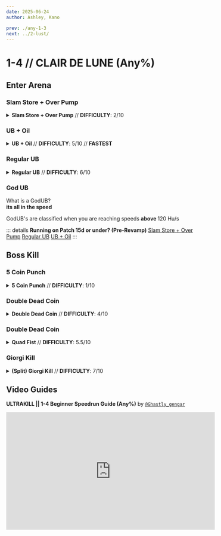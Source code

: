 ```yaml
---
date: 2025-06-24
author: Ashley, Kano

prev: ./any-1-3
next: ../2-lust/
---
```


# 1-4 // CLAIR DE LUNE (Any%)

## Enter Arena

<div class="hidden-header">

### Slam Store + Over Pump

</div>

<details class="easy">
    <summary>
        <b>Slam Store + Over Pump</b> // <b>DIFFICULTY</b>: 2/10
    </summary>
    <p>
     Start by charging an overpump and then performing a <a href="/speedrun-tech#slam-store">Slam Store</a> in the red room hallway and sliding.
     </p>
      <p>
     When you land, <a href="/speedrun-tech#slide-jump">Slide Jump</a> then repeat until you reach the window. Break the glass with whiplash, look down and overpump to boost through the window.
    </p>
</details>


<div class="hidden-header">

### UB + Oil

</div>

<details class="medium">
    <summary>
        <b>UB + Oil</b> // <b>DIFFICULTY</b>: 5/10 // <b>FASTEST</b>
    </summary>
    <p>
     Start by turning around and aligning your camera as shown then walk backwards until you reach the spot shown.
    </p>
    <p>
    Right as the door opens <a href="/speedrun-tech#ub(ultraboost)">UB</a> then quickly turn around and place oil beneath you to maintain your speed until you reach the checkpoint.
    </p>
      <p>
      Checkpoint, and immediatly slide to preserve speed through the checkpoint, use whiplash to break the glass, turn around and <a href="/speedrun-tech#ub(ultraboost)">UB</a> while continuing to hold slide.
    </p>
</details>
<div class="hidden-header">

### Regular UB

</div>

<details class="medium">
    <summary>
        <b>Regular UB</b> // <b>DIFFICULTY</b>: 6/10
    </summary>
    <p>
     Start by turning around and aligning your camera as shown then walk backwards until you reach the spot shown. 
     </p>
      <p>
      Right as the door opens <a href="/speedrun-tech#ub(ultraboost)">UB</a> and begin charging an overpump
      </p>
      <p>
      As you land <a href="/speedrun-tech#bhop">Bhop</a> to preserve your momentum, then <a href="/speedrun-tech#slide-jump">Slide Jump</a> the next time you land, whiplash to break the glass. Look down and overpump to boost through the window. 
    </p>
</details>

### God UB
<font size="2">
    
</font>
<div class="note">
        <div class="tips-header">
            <i class="fa-solid fa-lightbulb"></i>
            What is a GodUB?
        </div>
        <b> its all in the speed </b>
        <p>
        </p>
        GodUB's are classified when you are reaching speeds <b> above </b> 120 Hu/s
</div>

::: details **Running on Patch 15d or under? (Pre-Revamp)**
[Slam Store + Over Pump](https://youtu.be/4uwNYTG6wPM)
[Regular UB](https://youtu.be/4uwNYTG6wPM&t=11s)
[UB + Oil](https://youtu.be/4uwNYTG6wPM&t=24s)
:::

## Boss Kill

<div class="hidden-header">

### 5 Coin Punch

</div>

<details class="easy">
    <summary>
        <b>5 Coin Punch</b> // <b>DIFFICULTY</b>: 1/10
    </summary>
    <p>
     As you reach the trigger for V2 spawning, the game will slowdown, when it does, slam to the ground. 
     </p>
      <p>
      Jump over the shockwave from V2 landing, look down, throw a coin, and <a href="/speedrun-tech#coin-punch">Punch</a> it
      Junp, punch the same coin back into V2, and slam to the ground. Repeat this until V2 dies.
      </p>
      <p>
      Charge an overpump and stand in the spot as shown. Wait until V2 jumps, then overpump to grab the arm as it spawns, then dash 3 times towards the exit, slam and slide into the exit using <a href="/speedrun-tech#slideways">Slideways</a> for extra speed.
    </p>
</details>

<div class="hidden-header">

### Double Dead Coin

</div>

<details class="medium">
    <summary>
        <b>Double Dead Coin</b> // <b>DIFFICULTY</b>: 4/10
    </summary>
    <p>
     As you go through the window, throw a coin. As you reach the trigger for V2 spawning, the game will slowdown, when it does, shoot the coin and slam to the ground. 
     </p>
      <p>
      <a href="/speedrun-tech#multi-deadcoin">Double Dead Coin</a>, jump, and punch the coin, into V2 twice, slam jump, punch the coin again, look down and shoot the coin with the marksman.
      </p>
      <p>
      Charge an overpump and stand in the spot as shown. Wait until V2 jumps, then overpump to grab the arm as it spawns, then dash 3 times towards the exit, slam and slide into the exit using <a href="/speedrun-tech#slideways">Slideways</a> for extra speed.
    </p>
</details>

<div class="hidden-header">

### Double Dead Coin

</div>

<details class="medium">
    <summary>
        <b>Quad Fist</b> // <b>DIFFICULTY</b>: 5.5/10
    </summary>
    <p>
     As you go through the window, Look down and <a href="/speedrun-tech#fast-coin">Fastcoin</a> 3 coins beneath you.
     </p>
      <p>
      Punch 1 of the coins as soon as v2 spawns.
      After doing the punch, shoot one of the other 2 coins that are left over and slam down.
      After shooting and hitting the ground you want to throw a coin to perform a <a href="/speedrun-tech#multi-deadcoin">Triple Dead Coin</a>
      When you did the triple deadcoin, jump behind the deadcoin and punch it 3 times.
      </p>
      <p>
      Charge an overpump and stand in the spot as shown. Wait until V2 jumps, then overpump to grab the arm as it spawns, then dash 3 times towards the exit, slam and slide into the exit using <a href="/speedrun-tech#slideways">Slideways</a> for extra speed.
    </p>
</details>

<div class="hidden-header">

### Giorgi Kill

</div>

<details class="hard">
    <summary>
        <b> (Split) Giorgi Kill</b> // <b>DIFFICULTY</b>: 7/10
    </summary>
    <p>
     As you’re entering the window, <a href="/speedrun-tech#multi-deadcoin">Double Deadcoin</a> and then <a href="/speedrun-tech#coin-punch">Punch your coin</a> as soon as possible and slam right after. 
     </p>
      <p>
     After that aim at where the coin ended up after punching (usually in the air where V2 leaps out of), then <a href="/speedrun-tech#dead-coin">Dead Coin</a> it. Jump, <a href="/speedrun-tech#ce-boost-core-eject-boost">Punch the coin</a> twice and then shoot it with the marksman 
     </p>
      <p>
      Charge an overpump and stand in the spot as shown. Wait until V2 jumps, then overpump to grab the arm as it spawns, then dash 3 times towards the exit, slam and slide into the exit using <a href="/speedrun-tech#slideways">Slideways</a> for extra speed.
    </p>
<p>
Overpump, grab V2’s arm, dash 3 times, slam and slide into the exit, using <a href="/speedrun-tech#slideways">Slideways</a> for extra speed
</p>
</br>
<div class="caution">
        <div class="caution-header">
            <i class="fa-solid fa-lightbulb"></i>
            Alternative Giorgi Kill
        </div>
        <b> Split Giorgi </b> // <b>DIFFICULTY</b>: 9/10 // <b> FASTEST </b>

As you’re entering the window, <a href="/speedrun-tech#multi-deadcoin">Double Deadcoin</a> and punch it as soon as possible.

Slam around where the puddle/v2 land area is located, And aim in the center just above the window where the punched coin is located.
try to deadcoin <b> as soon as possible </b>. (it will only work if the coin is in split state) 

make sure when you are deadcoining to delay your coin throw more than usual.
This will both split the coin into V2 with a richoshot and deadcoin your coin.


Finnaly finish the kill by only having to punch the coin twice.
</div>
</details>

## Video Guides
<b>ULTRAKILL || 1-4 Beginner Speedrun Guide (Any%)</b> by <a href="https://www.youtube.com/@ghastly_gengar/videos"><code>@Ghastly_gengar</code></a>
<iframe width="560" height="315" src="https://www.youtube.com/embed/p4ofSgzYRmo" frameborder="0" allow="accelerometer; autoplay; clipboard-write; encrypted-media; gyroscope; picture-in-picture" allowfullscreen></iframe>